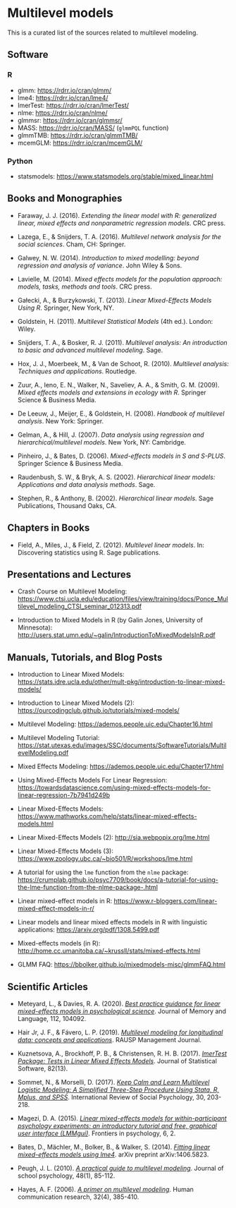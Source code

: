 # Multilevel models

This is a curated list of the sources related to multilevel modeling.

## Software

### R

* glmm: https://rdrr.io/cran/glmm/
* lme4: https://rdrr.io/cran/lme4/
* lmerTest: https://rdrr.io/cran/lmerTest/
* nlme: https://rdrr.io/cran/nlme/
* glmmsr: https://rdrr.io/cran/glmmsr/
* MASS: https://rdrr.io/cran/MASS/ (`glmmPQL` function)
* glmmTMB: https://rdrr.io/cran/glmmTMB/
* mcemGLM: https://rdrr.io/cran/mcemGLM/

### Python

* statsmodels: https://www.statsmodels.org/stable/mixed_linear.html

## Books and Monographies

* Faraway, J. J. (2016). _Extending the linear model with R: generalized linear, mixed effects and nonparametric regression models_. CRC press.

* Lazega, E., & Snijders, T. A. (2016). _Multilevel network analysis for the social sciences_. Cham, CH: Springer.

* Galwey, N. W. (2014). _Introduction to mixed modelling: beyond regression and analysis of variance_. John Wiley & Sons.

* Lavielle, M. (2014). _Mixed effects models for the population approach: models, tasks, methods and tools_. CRC press.

* Gałecki, A., & Burzykowski, T. (2013). _Linear Mixed-Effects Models Using R_. Springer, New York, NY.

* Goldstein, H. (2011). _Multilevel Statistical Models_ (4th ed.). London: Wiley.

* Snijders, T. A., & Bosker, R. J. (2011). _Multilevel analysis: An introduction to basic and advanced multilevel modeling_. Sage. 

* Hox, J. J., Moerbeek, M., & Van de Schoot, R. (2010). _Multilevel analysis: Techniques and applications_. Routledge. 

* Zuur, A., Ieno, E. N., Walker, N., Saveliev, A. A., & Smith, G. M. (2009). _Mixed effects models and extensions in ecology with R_. Springer Science & Business Media.

* De Leeuw, J., Meijer, E., & Goldstein, H. (2008). _Handbook of multilevel analysis_. New York: Springer.

* Gelman, A., & Hill, J. (2007). _Data analysis using regression and hierarchical/multilevel models_. New York, NY: Cambridge. 

* Pinheiro, J., & Bates, D. (2006). _Mixed-effects models in S and S-PLUS_. Springer Science & Business Media.

* Raudenbush, S. W., & Bryk, A. S. (2002). _Hierarchical linear models: Applications and data analysis methods_. Sage.

* Stephen, R., & Anthony, B. (2002). _Hierarchical linear models_. Sage Publications, Thousand Oaks, CA.

## Chapters in Books

* Field, A., Miles, J., & Field, Z. (2012). _Multilevel linear models_. In: Discovering statistics using R. Sage publications.

## Presentations and Lectures

* Crash Course on Multilevel Modeling: https://www.ctsi.ucla.edu/education/files/view/training/docs/Ponce_Multilevel_modeling_CTSI_seminar_012313.pdf

* Introduction to Mixed Models in R (by Galin Jones, University of Minnesota): http://users.stat.umn.edu/~galin/IntroductionToMixedModelsInR.pdf

## Manuals, Tutorials, and Blog Posts

* Introduction to Linear Mixed Models: https://stats.idre.ucla.edu/other/mult-pkg/introduction-to-linear-mixed-models/

* Introduction to Linear Mixed Models (2): https://ourcodingclub.github.io/tutorials/mixed-models/

* Multilevel Modeling: https://ademos.people.uic.edu/Chapter16.html

* Multilevel Modeling Tutorial: https://stat.utexas.edu/images/SSC/documents/SoftwareTutorials/MultilevelModeling.pdf

* Mixed Effects Modeling: https://ademos.people.uic.edu/Chapter17.html

* Using Mixed-Effects Models For Linear Regression: https://towardsdatascience.com/using-mixed-effects-models-for-linear-regression-7b7941d249b

* Linear Mixed-Effects Models: https://www.mathworks.com/help/stats/linear-mixed-effects-models.html

* Linear Mixed-Effects Models (2): http://sia.webpopix.org/lme.html

* Linear Mixed-Effects Models (3): https://www.zoology.ubc.ca/~bio501/R/workshops/lme.html

* A tutorial for using the `lme` function from the `nlme` package: https://crumplab.github.io/psyc7709/book/docs/a-tutorial-for-using-the-lme-function-from-the-nlme-package-.html

* Linear mixed-effect models in R: https://www.r-bloggers.com/linear-mixed-effect-models-in-r/

* Linear models and linear mixed effects models in R with linguistic applications: https://arxiv.org/pdf/1308.5499.pdf

* Mixed-effects models (in R): http://home.cc.umanitoba.ca/~krussll/stats/mixed-effects.html

* GLMM FAQ: https://bbolker.github.io/mixedmodels-misc/glmmFAQ.html


## Scientific Articles

* Meteyard, L., & Davies, R. A. (2020). _[Best practice guidance for linear mixed-effects models in psychological science](https://www.sciencedirect.com/science/article/pii/S0749596X20300061)_. Journal of Memory and Language, 112, 104092.

* Hair Jr, J. F., & Fávero, L. P. (2019). _[Multilevel modeling for longitudinal data: concepts and applications](https://www.emerald.com/insight/content/doi/10.1108/RAUSP-04-2019-0059/full/html)_. RAUSP Management Journal.

* Kuznetsova, A., Brockhoff, P. B., & Christensen, R. H. B. (2017). _[lmerTest Package: Tests in Linear Mixed Effects Models](https://doi.org/10.18637/jss.v082.i13)_. Journal of Statistical Software, 82(13).

* Sommet, N., & Morselli, D. (2017). _[Keep Calm and Learn Multilevel Logistic Modeling: A Simplified Three-Step Procedure Using Stata, R, Mplus, and SPSS](https://serval.unil.ch/resource/serval:BIB_B64BDD5DB9AF.P001/REF.pdf)_. International Review of Social Psychology, 30, 203-218.

* Magezi, D. A. (2015). _[Linear mixed-effects models for within-participant psychology experiments: an introductory tutorial and free, graphical user interface (LMMgui)](https://www.frontiersin.org/articles/10.3389/fpsyg.2015.00002/full)_. Frontiers in psychology, 6, 2.

* Bates, D., Mächler, M., Bolker, B., & Walker, S. (2014). _[Fitting linear mixed-effects models using lme4](https://arxiv.org/abs/1406.5823)_. arXiv preprint arXiv:1406.5823.

* Peugh, J. L. (2010). _[A practical guide to multilevel modeling](https://www.sciencedirect.com/science/article/pii/S0022440509000545)_. Journal of school psychology, 48(1), 85-112.

* Hayes, A. F. (2006). _[A primer on multilevel modeling](https://academic.oup.com/hcr/article-abstract/32/4/385/4210719)_. Human communication research, 32(4), 385-410.
